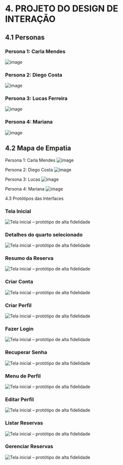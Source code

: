 # 4. PROJETO DO DESIGN DE INTERAÇÃO

## 4.1 Personas
### Persona 1: Carla Mendes
![image](https://github.com/user-attachments/assets/219fced3-8e9e-47d9-8273-d54ccaf9124e)
### Persona 2: Diego Costa
![image](https://github.com/user-attachments/assets/86189995-7b6c-4d90-a5ad-285cb713cf5f)
### Persona 3: Lucas Ferreira
![image](https://github.com/user-attachments/assets/605c9422-582c-45eb-9811-0785952cff69)
### Persona 4: Mariana
![image](https://github.com/user-attachments/assets/04c46ca1-7ec0-48b2-8013-cba9fa6d6015)


## 4.2 Mapa de Empatia
Persona 1: Carla Mendes 
![image](https://github.com/user-attachments/assets/d91605ad-fcaa-4c1d-b8c0-032528f28ac2)

Persona 2: Diego Costa 
![image](https://github.com/user-attachments/assets/472c7590-a3a6-401a-bc97-df1c44b160a6)

 Persona 3: Lucas 
![image](https://github.com/user-attachments/assets/b41d6207-8aa5-4d01-bc27-776af6d63707)

 
Persona 4: Mariana 
![image](https://github.com/user-attachments/assets/46664015-8bd8-4eac-b0b5-1bd2ab783216)


4.3 Protótipos das Interfaces 

 ### Tela Inicial
![Tela inicial – protótipo de alta fidelidade](assets/prototypes/selecaoQuartos.png)

 ### Detalhes do quarto selecionado
![Tela inicial – protótipo de alta fidelidade](assets/prototypes/detalhesQuarto.png)

 ### Resumo da Reserva
![Tela inicial – protótipo de alta fidelidade](assets/prototypes/resumoReserva.png)

 ### Criar Conta
![Tela inicial – protótipo de alta fidelidade](assets/prototypes/criarConta.png)

### Criar Perfil
![Tela inicial – protótipo de alta fidelidade](assets/prototypes/criarPerfil.png)

### Fazer Login
![Tela inicial – protótipo de alta fidelidade](assets/prototypes/fazerLogin.png)

### Recuperar Senha
![Tela inicial – protótipo de alta fidelidade](assets/prototypes/novaSenha.png)

### Menu de Perfil
![Tela inicial – protótipo de alta fidelidade](assets/prototypes/menuUsuario.png)

### Editar Perfil
![Tela inicial – protótipo de alta fidelidade](assets/prototypes/editarPerfil.png)

### Listar Reservas
![Tela inicial – protótipo de alta fidelidade](assets/prototypes/listarReservas.png)

### Gerenciar Reservas
![Tela inicial – protótipo de alta fidelidade](assets/prototypes/gerenciarReserva.png)
